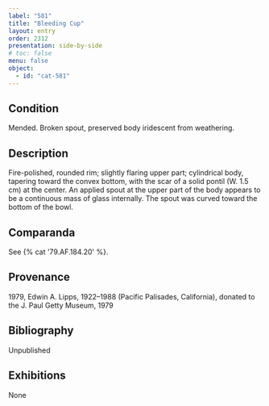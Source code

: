 ```yaml
---
label: "581"
title: "Bleeding Cup"
layout: entry
order: 2312
presentation: side-by-side
# toc: false
menu: false
object:
  - id: "cat-581"
---
```


## Condition

Mended. Broken spout, preserved body iridescent from weathering.

## Description

Fire-polished, rounded rim; slightly flaring upper part; cylindrical body, tapering toward the convex bottom, with the scar of a solid pontil (W. 1.5 cm) at the center. An applied spout at the upper part of the body appears to be a continuous mass of glass internally. The spout was curved toward the bottom of the bowl.

## Comparanda

See {% cat '79.AF.184.20' %}.

## Provenance

1979, Edwin A. Lipps, 1922–1988 (Pacific Palisades, California), donated to the J. Paul Getty Museum, 1979

## Bibliography

Unpublished

## Exhibitions

None